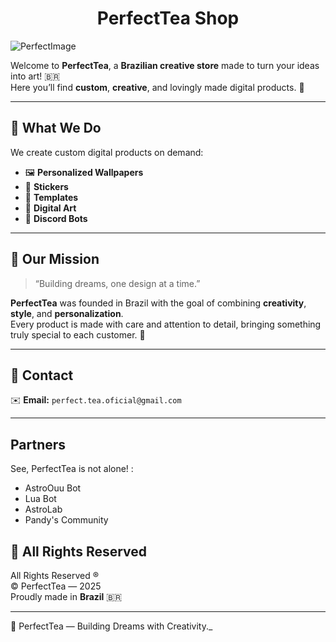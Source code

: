 <h1 align="center">PerfectTea Shop</h1>
<img src="58 Sem Título_20251005180126.png" alt="PerfectImage">

Welcome to **PerfectTea**, a **Brazilian creative store** made to turn your ideas into art! 🇧🇷  
Here you’ll find **custom**, **creative**, and lovingly made digital products. 💙

---

## 💫 What We Do

We create custom digital products on demand:

- 🖼️ **Personalized Wallpapers**  
- 💌 **Stickers**  
- 🧩 **Templates**  
- 🎨 **Digital Art**  
- 🤖 **Discord Bots**

---

## 🌿 Our Mission

> “Building dreams, one design at a time.”

**PerfectTea** was founded in Brazil with the goal of combining **creativity**, **style**, and **personalization**.  
Every product is made with care and attention to detail, bringing something truly special to each customer. 🌟

---

## 📧 Contact

✉️ **Email:** `perfect.tea.oficial@gmail.com`  

---
## Partners
See, PerfectTea is not alone! :
 - AstroOuu Bot
 - Lua Bot
 - AstroLab
 - Pandy's Community

## 🩵 All Rights Reserved

All Rights Reserved ®  
© PerfectTea — 2025  
Proudly made in **Brazil** 🇧🇷

---

💙 PerfectTea — Building Dreams with Creativity._
